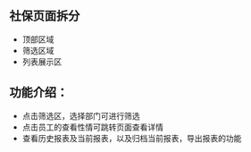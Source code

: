 ## 社保页面拆分

+ 顶部区域
+ 筛选区域
+ 列表展示区

## 功能介绍：

+ 点击筛选区，选择部门可进行筛选
+ 点击员工的查看性情可跳转页面查看详情
+ 查看历史报表及当前报表，以及归档当前报表，导出报表的功能

